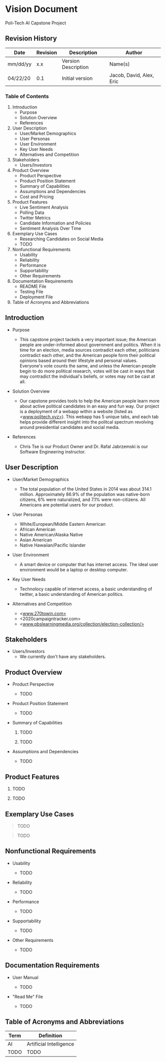 # Vision Document

Poli-Tech AI Capstone Project

## Revision History
| Date     | Revision | Description         | Author                          |
| -------- | -------- | ------------------- | ------------------------------- |
| mm/dd/yy | x.x      | Version Description | Name(s)                         |
| 04/22/20 | 0.1      | Initial version     | Jacob, David, Alex, Eric        |

### **Table of Contents**
1. Introduction
	* Purpose
	* Solution Overview
	* References
2. User Description
	* User/Market Demographics
	* User Personas
	* User Environment
	* Key User Needs
	* Alternatives and Competition
3. Stakeholders
    * Users/Investors
4. Product Overview
	* Product Perspective
	* Product Position Statement
	* Summary of Capabilities
	* Assumptions and Dependencies
	* Cost and Pricing
5. Product Features
	* Live Sentiment Analysis
	* Polling Data
	* Twitter Metrics
	* Candidate Information and Policies
	* Sentiment Analysis Over Time
6. Exemplary Use Cases
   * Researching Candidates on Social Media
   * TODO
7. Nonfunctional Requirements
	* Usability
	* Reliability
	* Performance
	* Supportability
	* Other Requirements
8. Documentation Requirements
	* README File
	* Testing File
	* Deployment File
9.  Table of Acronyms and Abbreviations

## Introduction
* Purpose
	* This capstone project tackels a very important issue; the American people are under-informed about government and politics. When it is time for an election, media sources contradict each other, politicians contradict each other, and the American people form their political opinions based around their lifestyle and personal values. Everyone's vote counts the same, and unless the American people begin to do more political research, votes will be cast in ways that may contradict the individual's beliefs, or votes may not be cast at all.

* Solution Overview
	* Our capstone provides tools to help the American people learn more about active political candidates in an easy and fun way. Our project is a deployment of a webapp within a website (listed as <www.politech.xyz>). This webapp has 5 unique tabs, and each tab helps provide different insight into the politcal spectrum revolving around presidential candidates and social media.

* References
	* Chris Tse is our Product Owner and Dr. Rafal Jabrzemski is our Software Engineering instructor.

## User Description
* User/Market Demographics
	* The total population of the United States in 2014 was about 314.1 million. Approximately 86.9% of the population was native-born citizens, 6% were naturalized, and 7.1% were non-citizens. All Americans are potential users for our product.

* User Personas
	* White/European/Middle Eastern American
	* African American
	* Native American/Alaska Native
	* Asian American
	* Native Hawaiian/Pacific Islander

* User Environment
	* A smart device or computer that has internet access. The ideal user environment would be a laptop or desktop computer.

* Key User Needs
	* Technolocy capable of internet access, a basic understanding of twitter, a basic understanding of American politics.

* Alternatives and Competition
	* <www.270towin.com>
	* <2020campaigntracker.com>
	* <www.pbslearningmedia.org/collection/election-collection/>

## Stakeholders
* Users/Investors
	* We currently don't have any stakeholders.

## Product Overview
* Product Perspective
	* TODO

* Product Position Statement
	* TODO

* Summary of Capabilities
	1. TODO

	2. TODO

* Assumptions and Dependencies
	* TODO

## Product Features
1. TODO

2. TODO

## Exemplary Use Cases

> TODO

> TODO

## Nonfunctional Requirements

* Usability
	* TODO

* Reliability
	* TODO

* Performance
	* TODO

* Supportability
	* TODO

* Other Requirements
	* TODO

## Documentation Requirements

* User Manual
	* TODO

* "Read Me" File
	* TODO
	
## Table of Acronyms and Abbreviations
| Term     | Definition | 
| -------- | ---------- |
| AI | Artificial Intelligence |
| TODO | TODO |